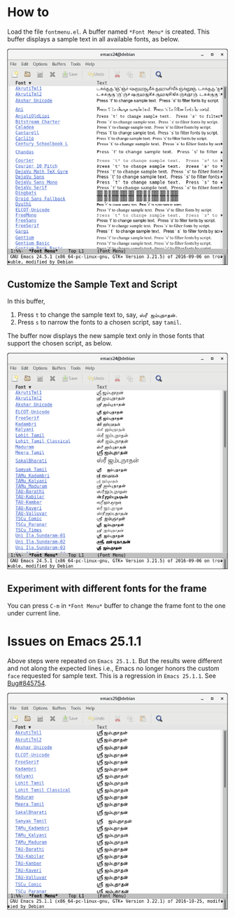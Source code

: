 # How to

Load the file `fontmenu.el`. A buffer named `*Font Menu*` is created.
This buffer displays a sample text in all available fonts, as below.

![Default behaviour on Emacs 24.5.1](images/Screenshot-from-2016-11-22-10-09-32.png)

## Customize the Sample Text and Script 

In this buffer,

1. Press `t` to change the sample text to, say, `ஸ்ரீ ஜம்புநாதன்`.
2. Press `s` to narrow the fonts to a chosen script, say `tamil`.

The buffer now displays the new sample text only in those fonts that
support the chosen script, as below.

![Behaviour on Emacs 24.5.1, with a chosen text and script](images/Screenshot-from-2016-11-22-10-10-42.png)

## Experiment with different fonts for the frame

You can press `C-m` in `*Font Menu*` buffer to change the frame font to
the one under current line.

# Issues on Emacs 25.1.1

Above steps were repeated on `Emacs 25.1.1`.  But the results were
different and not along the expected lines i.e., Emacs no longer
honors the custom `face` requested for sample text.  This is a
regression in `Emacs 25.1.1`.  See [Bug#845754](https://bugs.debian.org/cgi-bin/bugreport.cgi?bug=845754).

![Behaviour on Emacs 25.1.1, with a chosen text and script](images/Screenshot-from-2016-11-22-10-12-22.png)
